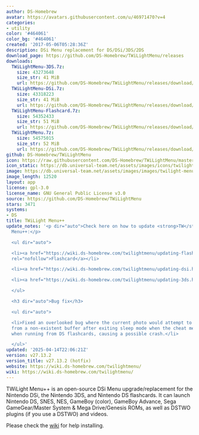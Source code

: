 ```yaml
---
author: DS-Homebrew
avatar: https://avatars.githubusercontent.com/u/46971470?v=4
categories:
- utility
color: '#464061'
color_bg: '#464061'
created: '2017-05-06T05:28:36Z'
description: DSi Menu replacement for DS/DSi/3DS/2DS
download_page: https://github.com/DS-Homebrew/TWiLightMenu/releases
downloads:
  TWiLightMenu-3DS.7z:
    size: 43273648
    size_str: 41 MiB
    url: https://github.com/DS-Homebrew/TWiLightMenu/releases/download/v27.13.2/TWiLightMenu-3DS.7z
  TWiLightMenu-DSi.7z:
    size: 43318223
    size_str: 41 MiB
    url: https://github.com/DS-Homebrew/TWiLightMenu/releases/download/v27.13.2/TWiLightMenu-DSi.7z
  TWiLightMenu-Flashcard.7z:
    size: 54352433
    size_str: 51 MiB
    url: https://github.com/DS-Homebrew/TWiLightMenu/releases/download/v27.13.2/TWiLightMenu-Flashcard.7z
  TWiLightMenu.7z:
    size: 54575015
    size_str: 52 MiB
    url: https://github.com/DS-Homebrew/TWiLightMenu/releases/download/v27.13.2/TWiLightMenu.7z
github: DS-Homebrew/TWiLightMenu
icon: https://raw.githubusercontent.com/DS-Homebrew/TWiLightMenu/master/booter/Twilight%2B%2B-animated%20icon-fix.gif
icon_static: https://db.universal-team.net/assets/images/icons/twilight-menu.png
image: https://db.universal-team.net/assets/images/images/twilight-menu.png
image_length: 12520
layout: app
license: gpl-3.0
license_name: GNU General Public License v3.0
source: https://github.com/DS-Homebrew/TWiLightMenu
stars: 3471
systems:
- DS
title: TWiLight Menu++
update_notes: '<p dir="auto">Check here on how to update <strong>TW</strong>i<strong>L</strong>ight
  Menu++:</p>

  <ul dir="auto">

  <li><a href="https://wiki.ds-homebrew.com/twilightmenu/updating-flashcard.html"
  rel="nofollow">Flashcard</a></li>

  <li><a href="https://wiki.ds-homebrew.com/twilightmenu/updating-dsi.html" rel="nofollow">DSi</a></li>

  <li><a href="https://wiki.ds-homebrew.com/twilightmenu/updating-3ds.html" rel="nofollow">3DS</a></li>

  </ul>

  <h3 dir="auto">Bug fix</h3>

  <ul dir="auto">

  <li>Fixed an overlooked bug where the current photo would attempt to be reloaded
  from a non-existent buffer after exiting sleep mode when the cheat menu is opened
  when running from DS flashcards, causing a possible crash.</li>

  </ul>'
updated: '2025-04-14T22:06:21Z'
version: v27.13.2
version_title: v27.13.2 (hotfix)
website: https://wiki.ds-homebrew.com/twilightmenu/
wiki: https://wiki.ds-homebrew.com/twilightmenu/
---
```

TWiLight Menu++ is an open-source DSi Menu upgrade/replacement for the Nintendo DSi, the Nintendo 3DS, and Nintendo DS flashcards. It can launch Nintendo DS, SNES, NES, GameBoy (color), GameBoy Advance, Sega GameGear/Master System & Mega Drive/Genesis ROMs, as well as DSTWO plugins (if you use a DSTWO) and videos.

Please check the [wiki](https://wiki.ds-homebrew.com/twilightmenu/) for help installing.